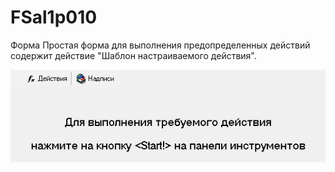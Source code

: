 # FSal1p010

Форма Простая форма для выполнения предопределенных действий содержит действие "Шаблон настраиваемого действия".

![](../../../.gitbook/assets/fsal1p10.jpg)

